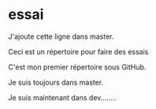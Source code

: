 # essai
J'ajoute cette ligne dans master.

Ceci est un répertoire pour faire des essais

C'est mon premier répertoire sous GitHub.

Je suis toujours dans master.

Je suis maintenant dans dev........
